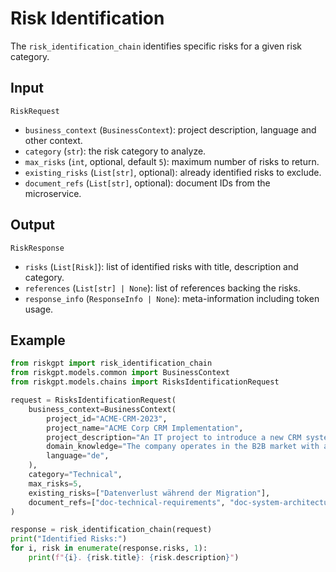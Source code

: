 # Risk Identification

The `risk_identification_chain` identifies specific risks for a given risk category.

## Input

`RiskRequest`
- `business_context` (`BusinessContext`): project description, language and other context.
- `category` (`str`): the risk category to analyze.
- `max_risks` (`int`, optional, default `5`): maximum number of risks to return.
- `existing_risks` (`List[str]`, optional): already identified risks to exclude.
- `document_refs` (`List[str]`, optional): document IDs from the microservice.

## Output

`RiskResponse`
- `risks` (`List[Risk]`): list of identified risks with title, description and category.
- `references` (`List[str] | None`): list of references backing the risks.
- `response_info` (`ResponseInfo | None`): meta-information including token usage.

## Example

```python
from riskgpt import risk_identification_chain
from riskgpt.models.common import BusinessContext
from riskgpt.models.chains import RisksIdentificationRequest

request = RisksIdentificationRequest(
    business_context=BusinessContext(
        project_id="ACME-CRM-2023",
        project_name="ACME Corp CRM Implementation",
        project_description="An IT project to introduce a new CRM system across all customer-facing departments to improve customer relationship management and sales tracking.",
        domain_knowledge="The company operates in the B2B market with a focus on manufacturing equipment for the automotive industry.",
        language="de",
    ),
    category="Technical",
    max_risks=5,
    existing_risks=["Datenverlust während der Migration"],
    document_refs=["doc-technical-requirements", "doc-system-architecture"]
)

response = risk_identification_chain(request)
print("Identified Risks:")
for i, risk in enumerate(response.risks, 1):
    print(f"{i}. {risk.title}: {risk.description}")
```